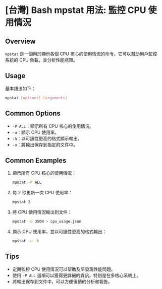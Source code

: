 # [台灣] Bash mpstat 用法: 監控 CPU 使用情況

## Overview
`mpstat` 是一個用於顯示各個 CPU 核心的使用情況的命令。它可以幫助用戶監控系統的 CPU 負載，並分析性能瓶頸。

## Usage
基本語法如下：
```bash
mpstat [options] [arguments]
```

## Common Options
- `-P ALL`：顯示所有 CPU 核心的使用情況。
- `-u`：顯示 CPU 使用率。
- `-h`：以可讀性更高的格式顯示輸出。
- `-o`：將輸出保存到指定的文件中。

## Common Examples
1. 顯示所有 CPU 核心的使用情況：
   ```bash
   mpstat -P ALL
   ```

2. 每 2 秒更新一次 CPU 使用率：
   ```bash
   mpstat 2
   ```

3. 將 CPU 使用情況輸出到文件：
   ```bash
   mpstat -o JSON > cpu_usage.json
   ```

4. 顯示 CPU 使用率，並以可讀性更高的格式輸出：
   ```bash
   mpstat -u -h
   ```

## Tips
- 定期監控 CPU 使用情況可以幫助及早發現性能問題。
- 使用 `-P ALL` 選項可以獲得更詳細的資訊，特別是在多核心系統上。
- 將輸出保存到文件中，可以方便後續的分析和報告。
